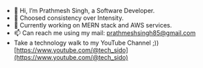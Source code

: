 - 👋 Hi, I’m Prathmesh Singh, a Software Developer.
- 👀 Choosed consistency over Intensity.
- 🌱 Currently working on MERN stack and AWS services.
- 📫 Can reach me using my mail: prathmeshsingh85@gmail.com
- Take a technology walk to my YouTube Channel ;)) [https://www.youtube.com/@tech_sido](https://www.youtube.com/@tech_sido)

<!---
prathmeshtech/prathmeshtech is a ✨ special ✨ repository because its `README.md` (this file) appears on your GitHub profile.
You can click the Preview link to take a look at your changes.
--->
